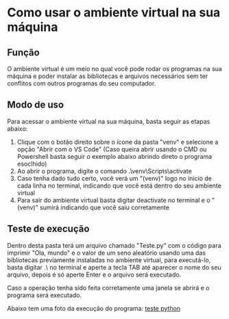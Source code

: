 # Como usar o ambiente virtual na sua máquina

## Função
O ambiente virtual é um meio no qual você pode rodar os programas na sua máquina e poder instalar as bibliotecas e arquivos necessários sem ter conflitos com outros programas do seu computador.

## Modo de uso
Para acessar o ambiente virtual na sua máquina, basta seguir as etapas abaixo:
1. Clique com o botão direito sobre o ícone da pasta "venv" e selecione a opção "Abrir com o VS Code" (Caso queira abrir usando o CMD ou Powershell basta seguir o exemplo abaixo abrindo direto o programa esoclhido)
2. Ao abrir o programa, digite o comando .\venv\Scripts\activate
3. Caso tenha dado tudo certo, você verá um "(venv)" logo no início de cada linha no terminal, indicando que você está dentro do seu ambiente virtual
4. Para sair do ambiente virtual basta digitar deactivate no terminal e o "(venv)" sumirá indicando que você saiu corretamente

## Teste de execução
Dentro desta pasta terá um arquivo chamado "Teste.py" com o código para imprimir "Ola, mundo" e o valor de um seno aleatório usando uma das bibliotecas previamente instaladas no ambiente virtual, para executá-lo, basta digitar .\ no terminal e aperte a tecla TAB até aparecer o nome do seu arquivo, depois é só aperte Enter e o arquivo será executado.

Caso a operação tenha sido feita corretamente uma janela se abrirá e o programa será executado.

Abaixo tem uma foto da execução do programa:
[teste python](https://github.com/paivaneto8190/ComputacaoNumerica/blob/master/Ambiente%20Virtual/teste_venv.png?raw=true)

